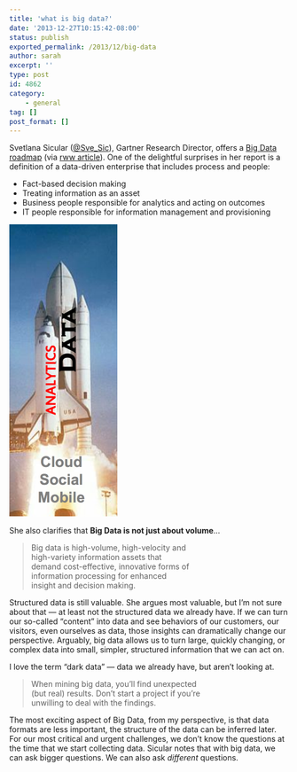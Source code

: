 ```yaml
---
title: 'what is big data?'
date: '2013-12-27T10:15:42-08:00'
status: publish
exported_permalink: /2013/12/big-data
author: sarah
excerpt: ''
type: post
id: 4862
category:
    - general
tag: []
post_format: []
---
```

Svetlana Sicular ([@Sve\_Sic](https://twitter.com/Sve_Sic)), Gartner Research Director, offers a [Big Data roadmap](http://www.gartner.com/it/content/2604400/2604421/december_12_big_data_road_map_ssicular.pdf) (via [rww article](http://readwrite.com/2013/12/26/big-data-myths-reality)). One of the delightful surprises in her report is a definition of a data-driven enterprise that includes process and people:

- Fact-based decision making
- Treating information as an asset
- Business people responsible for analytics and acting on outcomes
- IT people responsible for information management and provisioning

[![rocket ship with data: analytics, cloud, social, mobile](../../../uploads/2013/12/big_data_gartner-2013-12-27-10-18-45.png)](http://www.gartner.com/it/content/2604400/2604421/december_12_big_data_road_map_ssicular.pdf)

She also clarifies that **Big Data is not just about volume**…

> Big data is high-volume, high-velocity and  
> high-variety information assets that  
> demand cost-effective, innovative forms of  
> information processing for enhanced  
> insight and decision making.

Structured data is still valuable. She argues most valuable, but I’m not sure about that — at least not the structured data we already have. If we can turn our so-called “content” into data and see behaviors of our customers, our visitors, even ourselves as data, those insights can dramatically change our perspective. Arguably, big data allows us to turn large, quickly changing, or complex data into small, simpler, structured information that we can act on.

I love the term “dark data” — data we already have, but aren’t looking at.

> When mining big data, you’ll find unexpected  
> (but real) results. Don’t start a project if you’re  
> unwilling to deal with the findings.

The most exciting aspect of Big Data, from my perspective, is that data formats are less important, the structure of the data can be inferred later. For our most critical and urgent challenges, we don’t know the questions at the time that we start collecting data. Sicular notes that with big data, we can ask bigger questions. We can also ask *different* questions.